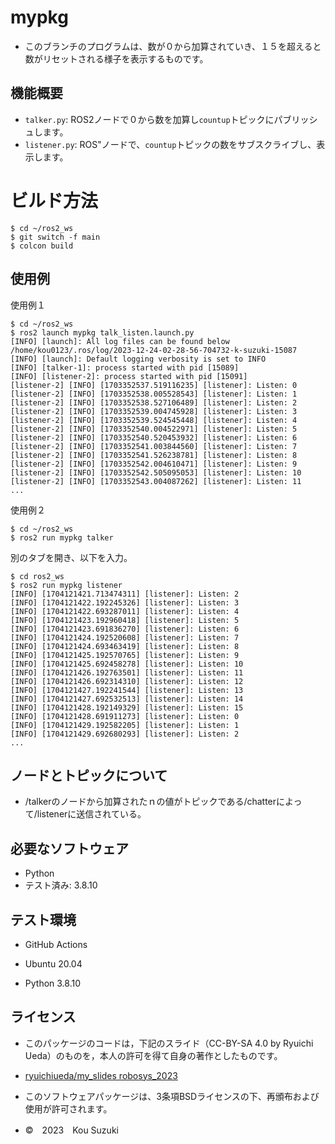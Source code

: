 # mypkg

* このブランチのプログラムは、数が０から加算されていき、１５を超えると数がリセットされる様子を表示するものです。

## 機能概要

* `talker.py`: ROS2ノードで０から数を加算し`countup`トピックにパブリッシュします。
* `listener.py`: ROS"ノードで、`countup`トピックの数をサブスクライブし、表示します。

# ビルド方法
```
$ cd ~/ros2_ws
$ git switch -f main
$ colcon build
```

## 使用例
使用例１
```
$ cd ~/ros2_ws
$ ros2 launch mypkg talk_listen.launch.py
[INFO] [launch]: All log files can be found below /home/kou0123/.ros/log/2023-12-24-02-28-56-704732-k-suzuki-15087
[INFO] [launch]: Default logging verbosity is set to INFO
[INFO] [talker-1]: process started with pid [15089]
[INFO] [listener-2]: process started with pid [15091]
[listener-2] [INFO] [1703352537.519116235] [listener]: Listen: 0
[listener-2] [INFO] [1703352538.005528543] [listener]: Listen: 1
[listener-2] [INFO] [1703352538.527106489] [listener]: Listen: 2
[listener-2] [INFO] [1703352539.004745928] [listener]: Listen: 3
[listener-2] [INFO] [1703352539.524545448] [listener]: Listen: 4
[listener-2] [INFO] [1703352540.004522971] [listener]: Listen: 5
[listener-2] [INFO] [1703352540.520453932] [listener]: Listen: 6
[listener-2] [INFO] [1703352541.003844560] [listener]: Listen: 7
[listener-2] [INFO] [1703352541.526238781] [listener]: Listen: 8
[listener-2] [INFO] [1703352542.004610471] [listener]: Listen: 9
[listener-2] [INFO] [1703352542.505095053] [listener]: Listen: 10
[listener-2] [INFO] [1703352543.004087262] [listener]: Listen: 11
...
```
使用例２
```
$ cd ~/ros2_ws
$ ros2 run mypkg talker
```
別のタブを開き、以下を入力。
```
$ cd ros2_ws
$ ros2 run mypkg listener
[INFO] [1704121421.713474311] [listener]: Listen: 2
[INFO] [1704121422.192245326] [listener]: Listen: 3
[INFO] [1704121422.693287011] [listener]: Listen: 4
[INFO] [1704121423.192960418] [listener]: Listen: 5
[INFO] [1704121423.691836270] [listener]: Listen: 6
[INFO] [1704121424.192520608] [listener]: Listen: 7
[INFO] [1704121424.693463419] [listener]: Listen: 8
[INFO] [1704121425.192570765] [listener]: Listen: 9
[INFO] [1704121425.692458278] [listener]: Listen: 10
[INFO] [1704121426.192763501] [listener]: Listen: 11
[INFO] [1704121426.692314310] [listener]: Listen: 12
[INFO] [1704121427.192241544] [listener]: Listen: 13
[INFO] [1704121427.692532513] [listener]: Listen: 14
[INFO] [1704121428.192149329] [listener]: Listen: 15
[INFO] [1704121428.691911273] [listener]: Listen: 0
[INFO] [1704121429.192582205] [listener]: Listen: 1
[INFO] [1704121429.692680293] [listener]: Listen: 2
...
```
## ノードとトピックについて

* /talkerのノードから加算されたｎの値がトピックである/chatterによって/listenerに送信されている。

## 必要なソフトウェア

* Python 
* テスト済み: 3.8.10

## テスト環境

* GitHub Actions

* Ubuntu 20.04

* Python 3.8.10

## ライセンス

* このパッケージのコードは，下記のスライド（CC-BY-SA 4.0 by Ryuichi Ueda）のものを，本人の許可を得て自身の著作としたものです。
* [ryuichiueda/my_slides robosys_2023](https://github.com/ryuichiueda/my_slides/tree/master/robosys_2022)

* このソフトウェアパッケージは、3条項BSDライセンスの下、再頒布および使用が許可されます。
* ©　2023　Kou Suzuki
